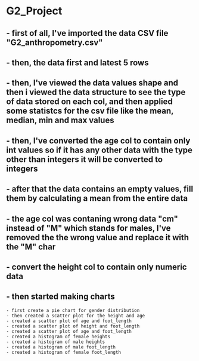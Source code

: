 # G2_Project

## - first of all, I've imported the data CSV file "G2_anthropometry.csv"

## - then, the data first and latest 5 rows

## - then, I've viewed the data values shape and then i viewed the data structure to see the type of data stored on each col, and then applied some statistcs for the csv file like the mean, median, min and max values

## - then, I've converted the age col to contain only int values so if it has any other data with the type other than integers it will be converted to integers

## - after that the data contains an empty values, fill them by calculating a mean from the entire data

## - the age col was contaning wrong data "cm" instead of "M" which stands for males, I've removed the the wrong value and replace it with the "M" char

## - convert the height col to contain only numeric data

## - then started making charts

    - first create a pie chart for gender distribution
    - then created a scatter plot for the height and age
    - created a scatter plot of age and foot_length
    - created a scatter plot of height and foot_length
    - created a scatter plot of age and foot_length
    - created a histogram of female heights
    - created a histogram of male heights
    - created a histogram of male foot_length
    - created a histogram of female foot_length
